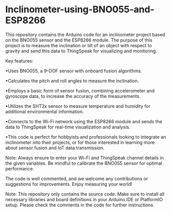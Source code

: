 # Inclinometer-using-BNO055-and-ESP8266
This repository contains the Arduino code for an inclinometer project based on the BNO055 sensor and the ESP8266 module. The purpose of this project is to measure the inclination or tilt of an object with respect to gravity and send this data to ThingSpeak for visualizing and monitoring.

Key features:

•Uses BNO055, a 9-DOF sensor with onboard fusion algorithms.

•Calculates the pitch and roll angles to measure the inclination.

•Employs a basic form of sensor fusion, combining accelerometer and gyroscope data, to increase the accuracy of the measurements.

•Utilizes the SHT2x sensor to measure temperature and humidity for additional environmental information.

•Connects to the Wi-Fi network using the ESP8266 module and sends the data to ThingSpeak for real-time visualization and analysis.

•This code is perfect for hobbyists and professionals looking to integrate an inclinometer into their projects, or for those interested in learning more about sensor fusion and IoT data transmission.

Note: Always ensure to enter your Wi-Fi and ThingSpeak channel details in the given variables. Be mindful to calibrate the BNO055 sensor for optimal performance.

The code is well commented, and we welcome any contributions or suggestions for improvements. Enjoy measuring your world!

Note: This repository only contains the source code. Make sure to install all necessary libraries and board definitions in your Arduino IDE or PlatformIO setup. Please check the comments in the code for further instructions.


